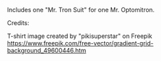 Includes one "Mr. Tron Suit" for one Mr. Optomitron.

Credits:

T-shirt image created by "pikisuperstar" on Freepik
https://www.freepik.com/free-vector/gradient-grid-background_49600446.htm